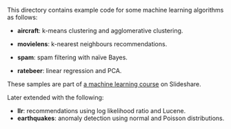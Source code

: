 
This directory contains example code for some machine learning
algorithms as follows:

 * **aircraft**: k-means clustering and agglomerative clustering.

 * **movielens**: k-nearest neighbours recommendations.

 * **spam**: spam filtering with naïve Bayes.

 * **ratebeer**: linear regression and PCA.

These samples are part of [a machine learning
course](http://www.slideshare.net/larsga/introduction-to-big-datamachine-learning)
on Slideshare.

Later extended with the following:

 * **llr**: recommendations using log likelihood ratio and Lucene.
 * **earthquakes**: anomaly detection using normal and Poisson distributions.